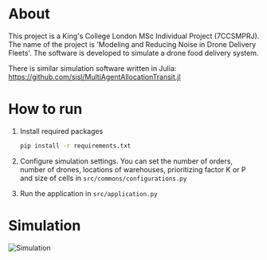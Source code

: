 # About 
This project is a King's College London MSc Individual Project (7CCSMPRJ). The name of the project is 'Modeling and Reducing Noise in Drone Delivery
Fleets'. The software is developed to simulate a drone food delivery system. 

There is similar simulation software written in Julia: https://github.com/sisl/MultiAgentAllocationTransit.jl

# How to run

1. Install required packages
    ```bash
    pip install -r requirements.txt
    ```

2. Configure simulation settings. You can set the number of orders, number of drones, locations of warehouses, prioritizing factor K or P and size of cells in `src/commons/configurations.py`

3. Run the application in `src/application.py`

# Simulation

![Simulation](https://github.com/zewei94yomi/msc-project/blob/master/src/recourses/images/delivery.gif)